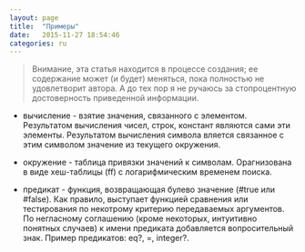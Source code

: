 ```yaml
---
layout: page
title:  "Примеры"
date:   2015-11-27 18:54:46
categories: ru
---
```

> Внимание, эта статья находится в процессе создания; ее содержание может (и будет) меняться, пока полностью не удовлетворит автора. А до тех пор я не ручаюсь за стопроцентную достоверность приведенной информации.


* вычисление - взятие значения, связанного с элементом. Результатом вычисления чисел, строк, констант являются сами эти элементы. Результатом вычисления символа вляется связанное с этим символом значение из текущего окружения.

* окружение - таблица привязки значений к символам. Орагнизована в виде хеш-таблицы (ff) с логарифмическим временем поиска.

* предикат - функция, возвращающая булево значение (#true или #false). Как правило, выступает функцией сравнения или тестирования по некотрому критерию передаваемых аргументов. По негласному соглашению (кроме некоторых, интуитивно понятных случаев) к имени предиката добавляется вопросительный знак. Пример предикатов: eq?, =, integer?.